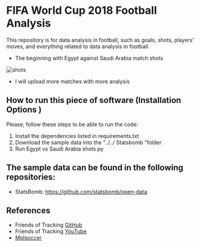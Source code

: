 # FIFA World Cup 2018 Football Analysis
This repository is for data analysis in football, such as goals, shots, players' moves, and everything related to data analysis in football.

- The beginning with  Egypt against Saudi Arabia match shots 

![shots](https://user-images.githubusercontent.com/56697867/182027030-41820fa6-647c-4f4a-a068-b22d782d62ed.png)

- I will upload more matches with more analysis

## How to run this piece of software (Installation Options )
Please, follow these steps to be able to run the code:
1. Install the dependencies listed in requirements.txt
2. Download the sample data into the "../../ Statsbomb "folder
3. Run Egypt vs Saudi Arabia shots.py

## The sample data can be found in the following repositories:
- StatsBomb: https://github.com/statsbomb/open-data

## References 
- Friends of Tracking <a href="https://github.com/Friends-of-Tracking-Data-FoTD">GitHub</a> 
- Friends of Tracking <a href="https://www.youtube.com/channel/UCUBFJYcag8j2rm_9HkrrA7w">YouTube</a> 
- <a href="https://mplsoccer.readthedocs.io/en/latest/index.html">Mplsoccer</a> 

